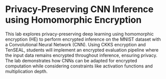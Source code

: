 # Privacy-Preserving CNN Inference using Homomorphic Encryption 

This lab explores privacy-preserving deep learning using homomorphic encryption (HE) to perform encrypted inference on the MNIST dataset with a Convolutional Neural Network (CNN). Using CKKS encryption and TenSEAL, students will implement an encrypted evaluation pipeline where the input data remains encrypted throughout inference, ensuring privacy. The lab demonstrates how CNNs can be adapted for encrypted computation while considering constraints like activation functions and multiplication depth.

